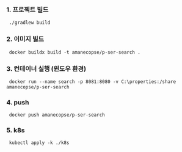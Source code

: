 ### 1. 프로젝트 빌드

```shell
 ./gradlew build
```

### 2. 이미지 빌드

```shell
 docker buildx build -t amanecopse/p-ser-search .
```

### 3. 컨테이너 실행 (윈도우 환경)

```shell
 docker run --name search -p 8081:8080 -v C:\properties:/share amanecopse/p-ser-search
```

### 4. push

```shell
 docker push amanecopse/p-ser-search
```

### 5. k8s

```shell
 kubectl apply -k ./k8s
```